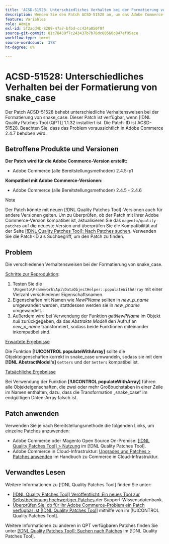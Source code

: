 ```yaml
---
title: 'ACSD-51528: Unterschiedliches Verhalten bei der Formatierung von snake_case'
description: Wenden Sie den Patch ACSD-51528 an, um das Adobe Commerce-Problem zu beheben, bei dem es unterschiedliche Verhaltensweisen bei der Formatierung von snake_case gibt.
feature: Variables
role: Admin
exl-id: 5f2add4b-8209-47a7-bfbd-cc434a050f0f
source-git-commit: 81c78439f7c243437b7b76dc80560c847af95ace
workflow-type: tm+mt
source-wordcount: '378'
ht-degree: 0%

---
```


# ACSD-51528: Unterschiedliches Verhalten bei der Formatierung von snake_case

Der Patch ACSD-51528 behebt unterschiedliche Verhaltensweisen bei der Formatierung von snake_case. Dieser Patch ist verfügbar, wenn [!DNL Quality Patches Tool (QPT)] 1.1.32 installiert ist. Die Patch-ID ist ACSD-51528. Beachten Sie, dass das Problem voraussichtlich in Adobe Commerce 2.4.7 behoben wird.

## Betroffene Produkte und Versionen

**Der Patch wird für die Adobe Commerce-Version erstellt:**

* Adobe Commerce (alle Bereitstellungsmethoden) 2.4.5-p1

**Kompatibel mit Adobe Commerce-Versionen:**

* Adobe Commerce (alle Bereitstellungsmethoden) 2.4.5 - 2.4.6

>[!NOTE]
>
>Der Patch könnte mit neuen [!DNL Quality Patches Tool]-Versionen auch für andere Versionen gelten. Um zu überprüfen, ob der Patch mit Ihrer Adobe Commerce-Version kompatibel ist, aktualisieren Sie das `magento/quality-patches` auf die neueste Version und überprüfen Sie die Kompatibilität auf der Seite [[!DNL Quality Patches Tool]: Nach Patches suchen](https://experienceleague.adobe.com/tools/commerce-quality-patches/index.html?lang=de). Verwenden Sie die Patch-ID als Suchbegriff, um den Patch zu finden.

## Problem

Die verschiedenen Verhaltensweisen bei der Formatierung von snake_case.

<u>Schritte zur Reproduktion</u>:

1. Testen Sie die `\Magento\Framework\Api\DataObjectHelper::populateWithArray` mit einer Vielzahl verschiedener Eigenschaftsnamen.
1. Eigenschaften mit Namen wie *NewPName* sollten in *new_p_name* umgewandelt werden, stattdessen werden sie in *new_pname* umgewandelt.
1. Außerdem wird bei Verwendung der Funktion *getNewPName* im Objekt *null* zurückgegeben, da das *Abstrakte Modell* den Aufruf an *new_p_name* transformiert, sodass beide Funktionen miteinander inkompatibel sind.

<u>Erwartete Ergebnisse</u>

Die Funktion **[!UICONTROL populateWithArray]** sollte die Objekteigenschaften korrekt in snake_case umwandeln, sodass sie mit dem **[!DNL AbstractModel's]** `Getters` und der `Setters` kompatibel ist.

<u>Tatsächliche Ergebnisse</u>

Bei Verwendung der Funktion **[!UICONTROL populateWithArray]** führen alle Objekteigenschaften, die zwei oder mehr Großbuchstaben in einer Zeile im Namen enthalten, dazu, dass die Transformation „snake_case“ im endgültigen Daten-Array falsch ist.

## Patch anwenden

Verwenden Sie je nach Bereitstellungsmethode die folgenden Links, um einzelne Patches anzuwenden:

* Adobe Commerce oder Magento Open Source On-Premise: [[!DNL Quality Patches Tool] > Nutzung](/help/tools/quality-patches-tool/usage.md) im [!DNL Quality Patches Tool].
* Adobe Commerce in Cloud-Infrastruktur: [Upgrades und Patches > Patches anwenden](https://experienceleague.adobe.com/docs/commerce-cloud-service/user-guide/develop/upgrade/apply-patches.html?lang=de) im Handbuch zu Commerce in Cloud-Infrastruktur.

## Verwandtes Lesen

Weitere Informationen zu [!DNL Quality Patches Tool] finden Sie unter:

* [[!DNL Quality Patches Tool] Veröffentlicht: Ein neues Tool zur Selbstbedienung hochwertiger Patches ](https://experienceleague.adobe.com/de/docs/commerce-knowledge-base/kb/announcements/commerce-announcements/magento-quality-patches-released-new-tool-to-self-serve-quality-patches) der Support-Wissensdatenbank.
* [Überprüfen Sie, ob für Ihr Adobe Commerce-Problem ein Patch verfügbar ist [!DNL Quality Patches Tool]](/help/tools/quality-patches-tool/patches-available-in-qpt/check-patch-for-magento-issue-with-magento-quality-patches.md) mithilfe von im [!UICONTROL Quality Patches Tool].


Weitere Informationen zu anderen in QPT verfügbaren Patches finden Sie unter [[!DNL Quality Patches Tool]: Suchen nach Patches](https://experienceleague.adobe.com/tools/commerce-quality-patches/index.html?lang=de) im [!DNL Quality Patches Tool].
